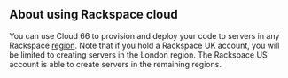 

## About using Rackspace cloud

You can use Cloud 66 to provision and deploy your code to servers in any Rackspace [region](http://developers.cloud66.com/#cloud-vendor-instance-regions#rackspace). Note that if you hold a Rackspace UK account, you will be limited to creating servers in the London region. The Rackspace US account is able to create servers in the remaining regions.

